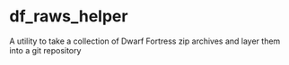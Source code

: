 # df_raws_helper
A utility to take a collection of Dwarf Fortress zip archives and layer them into a git repository
